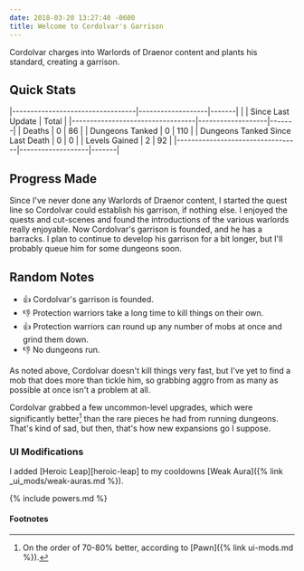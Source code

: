 ```yaml
---
date: 2018-03-20 13:27:40 -0600
title: Welcome to Cordolvar's Garrison
---
```

Cordolvar charges into Warlords of Draenor content and plants his standard, creating a garrison.

## Quick Stats

|----------------------------------|-------------------|-------|
|                                  | Since Last Update | Total |
|----------------------------------|-------------------|-------|
| Deaths                           | 0                 | 86    |
| Dungeons Tanked                  | 0                 | 110   |
| Dungeons Tanked Since Last Death | 0                 | 0     |
| Levels Gained                    | 2                 | 92    |
|----------------------------------|-------------------|-------|

## Progress Made

Since I've never done any Warlords of Draenor content, I started the quest line so Cordolvar could establish his garrison, if nothing else. I enjoyed the quests and cut-scenes and found the introductions of the various warlords really enjoyable. Now Cordolvar's garrison is founded, and he has a barracks. I plan to continue to develop his garrison for a bit longer, but I'll probably queue him for some dungeons soon.

## Random Notes

* &#x1f44d; Cordolvar's garrison is founded.
* &#x1f44e; Protection warriors take a long time to kill things on their own.
* &#x1f44d; Protection warriors can round up any number of mobs at once and grind them down.
* &#x1f44e; No dungeons run.

As noted above, Cordolvar doesn't kill things very fast, but I've yet to find a mob that does more than tickle him, so grabbing aggro from as many as possible at once isn't a problem at all.

Cordolvar grabbed a few uncommon-level upgrades, which were significantly better[^1] than the rare pieces he had from running dungeons. That's kind of sad, but then, that's how new expansions go I suppose.

### UI Modifications

I added [Heroic Leap][heroic-leap] to my cooldowns [Weak Aura]({% link _ui_mods/weak-auras.md %}).

{% include powers.md %}

#### Footnotes

[^1]: On the order of 70-80% better, according to [Pawn]({% link ui-mods.md %}).
